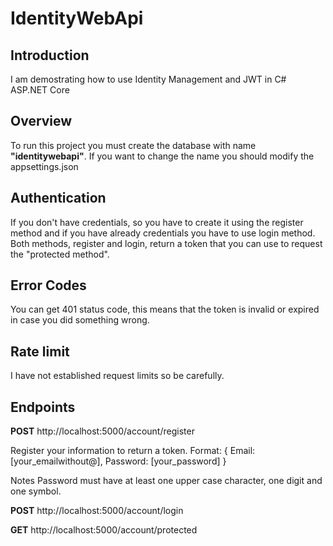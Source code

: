 # IdentityWebApi

## Introduction
I am demostrating how to use Identity Management and JWT in C# ASP.NET Core

## Overview
To run this project you must create the database with name **"identitywebapi"**. If you want to change the name you should modify the appsettings.json

## Authentication
If you don't have credentials, so you have to create it using the register method and if you have already credentials you have to use login method. Both methods, register and login, return a token that you can use to request the "protected method".

## Error Codes
You can get 401 status code, this means that the token is invalid or expired in case you did something wrong.

## Rate limit
I have not established request limits so be carefully.

## Endpoints
**POST** http://localhost:5000/account/register

Register your information to return a token. Format: { Email: [your_emailwithout@], Password: [your_password] }

Notes
Password must have at least one upper case character, one digit and one symbol.

**POST** http://localhost:5000/account/login

**GET** http://localhost:5000/account/protected
